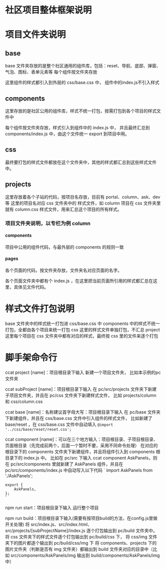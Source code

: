 # 社区项目整体框架说明

# 项目文件夹说明
## base
base 文件夹存放的是整个社区通用的组件库，包括：reset、导航、底部、弹窗、气泡、图标、表单元素等
每个组件按文件夹存放

这里组件的样式都引入到外层的 css/base.css 中，
组件中的index.js不引入样式

## components
这里存放的是社区公用的组件库，样式不统一打包，按需打包到各个项目的样式文件中

每个组件按文件夹存放，样式引入到组件中的 index.js 中，
并且最终汇总到 components/index.js 中，由这个文件统一 export 到项目中用。

## css
最终要打包的样式文件都放在这个文件夹中，其他的样式都汇总到这些样式文件中。

## projects
这里存放着各个子站的代码，按项目名存放，目前有 portal、column、ask、dev 等
这里的项目名对应 css 文件夹中的 样式文件，如 column 项目在 css 文件夹里就有 column.css 样式文件，用来汇总这个项目的所有样式。

### 项目文件夹说明，以专栏为例 column
#### components
项目中公用的组件代码，与最外层的 components 的规则一致

#### pages
各个页面的代码，按文件夹存放，文件夹名对应页面的名字。

各个页面文件夹中都有个 index.js ，在这里把当前页面所引用的样式都汇总在这里，具体见文件代码。

# 样式文件打包说明
base 文件夹中的样式统一打包进 css/base.css 中
components 中的样式不统一打包，全都由各个项目来统一打包
css 这里的样式文件单独打包，不汇总
project 这里每个项目在 css 文件夹中都有对应的样式，最终按 css 里的文件来逐个打包

# 脚手架命令行
ccat project [name]：项目根目录下输入
    新建一个项目文件夹，
    比如本示例的pc文件夹

ccat subProject [name]：项目根目录下输入
    在 pc/src/projects 文件夹下新建子项目文件夹，并且在 pc/css 文件夹下新建样式文件，
    比如 projects/column 和 css/column.css

ccat base [name]：名称建议首字母大写：项目根目录下输入
    在 pc/base 文件夹下新建组件，并且在 css/base.css 文件中引入组件的样式文件，
    比如新建了 base/reset ，在 css/base.css 文件中自动填入 `@import '../css/base/reset/reset.css';`

ccat component [name]：可以在三个地方输入：项目根目录、子项目根目录、页面根目录（先完成前两个，后面一个暂时不要，采用不同命令处理）
    在对应的根目录下的 components 文件夹下新建组件，并且将组件引入到 components 根目录下的 index.js 中。
    比如在 pc/src 下输入 ccat component AskPanels，则在 pc/src/components 里就新建了 AskPanels 组件，并且在 pc/src/components/index.js 中自动写入以下代码
    `
    import AskPanels from './AskPanels';

    export {
        AskPanels,
    };
    `

npm run start：项目根目录下输入
    运行整个项目

npm run build：项目根目录下输入(需要有按项目build的方法，在config.js里做开关处理)
    将 src/index.js、src/index.html、src/projects/[subProjectName]/index.js 逐个打包输出到 pc/build 文件夹中。
    将 css 文件夹下的样式文件逐个打包输出到 pc/build/css 下，
    将 css/img 文件夹下的图片都逐个输出到 pc/build/css/img 下
    将 components、projects 下的图片文件夹（判断是否有 img 文件夹）都输出到 build 文件夹对应的目录中（比如 src/components/AskPanels/img 输出到 build/components/AskPanels/img 中）

